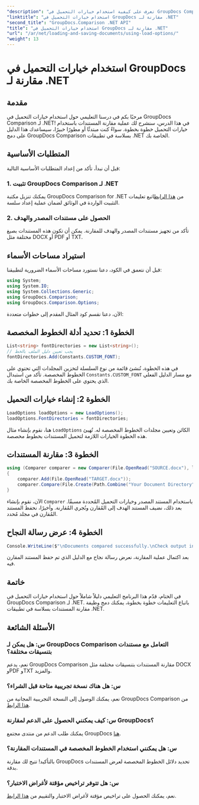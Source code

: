 ```yaml
---
"description": "تعرف على كيفية استخدام خيارات التحميل في GroupDocs Comparison for .NET لمقارنة المستندات باستخدام الخطوط المخصصة بسلاسة."
"linktitle": "استخدام خيارات التحميل في GroupDocs مقارنة لـ .NET"
"second_title": "GroupDocs.Comparison .NET API"
"title": "استخدام خيارات التحميل في GroupDocs مقارنة لـ .NET"
"url": "/ar/net/loading-and-saving-documents/using-load-options/"
"weight": 13
---
```


# استخدام خيارات التحميل في GroupDocs مقارنة لـ .NET

## مقدمة
مرحبًا بكم في درسنا التعليمي حول استخدام خيارات التحميل في GroupDocs Comparison لـ .NET! في هذا الدرس، سنشرح لك عملية مقارنة المستندات باستخدام خيارات التحميل خطوة بخطوة. سواءً كنت مبتدئًا أو مطورًا خبيرًا، سيساعدك هذا الدليل على دمج GroupDocs Comparison بسلاسة في تطبيقات .NET الخاصة بك.
## المتطلبات الأساسية
قبل أن نبدأ، تأكد من إعداد المتطلبات الأساسية التالية:
### 1. تثبيت GroupDocs Comparison لـ .NET
يمكنك تنزيل مكتبة GroupDocs Comparison for .NET من [هذا الرابط](https://releases.groupdocs.com/comparison/net/)اتبع تعليمات التثبيت الواردة في الوثائق لضمان عملية إعداد سلسة.
### 2. الحصول على مستندات المصدر والهدف
تأكد من تجهيز مستندات المصدر والهدف للمقارنة. يمكن أن تكون هذه المستندات بصيغ مختلفة مثل DOCX أو PDF أو TXT.
## استيراد مساحات الأسماء
قبل أن نتعمق في الكود، دعنا نستورد مساحات الأسماء الضرورية لتطبيقنا:
```csharp
using System;
using System.IO;
using System.Collections.Generic;
using GroupDocs.Comparison;
using GroupDocs.Comparison.Options;
```
الآن، دعنا نقسم كود المثال المقدم إلى خطوات متعددة:
## الخطوة 1: تحديد أدلة الخطوط المخصصة
```csharp
List<string> fontDirectories = new List<string>();
// يجب تعيين دليل الملف بالخط
fontDirectories.Add(Constants.CUSTOM_FONT);
```
في هذه الخطوة، نُنشئ قائمة من نوع السلسلة لتخزين المجلدات التي تحتوي على الخطوط المخصصة. تأكد من استبدال `Constants.CUSTOM_FONT` مع مسار الدليل الفعلي الذي يحتوي على الخطوط المخصصة الخاصة بك.
## الخطوة 2: إنشاء خيارات التحميل
```csharp
LoadOptions loadOptions = new LoadOptions();
loadOptions.FontDirectories = fontDirectories;
```
هنا، نقوم بإنشاء مثال `LoadOptions` الكائن وتعيين مجلدات الخطوط المخصصة له. تُهيئ هذه الخطوة الخيارات اللازمة لتحميل المستندات بخطوط مخصصة.
## الخطوة 3: مقارنة المستندات
```csharp
using (Comparer comparer = new Comparer(File.OpenRead("SOURCE.docx"), loadOptions))
{
    comparer.Add(File.OpenRead("TARGET.docx"));
    comparer.Compare(File.Create(Path.Combine("Your Document Directory", "RESULT.docx")));
}
```
الآن، نقوم بإنشاء `Comparer` باستخدام المستند المصدر وخيارات التحميل المُحددة مسبقًا. بعد ذلك، نضيف المستند الهدف إلى المُقارن ونُجري المُقارنة. وأخيرًا، نحفظ المستند المُقارن في مجلد مُحدد.
## الخطوة 4: عرض رسالة النجاح
```csharp
Console.WriteLine($"\nDocuments compared successfully.\nCheck output in {Directory.GetCurrentDirectory()}.");
```
بعد اكتمال عملية المقارنة، نعرض رسالة نجاح مع الدليل الذي تم حفظ المستند المقارن فيه.
## خاتمة
في الختام، قدّم هذا البرنامج التعليمي دليلاً شاملاً حول استخدام خيارات التحميل في GroupDocs Comparison لـ .NET. باتباع التعليمات خطوة بخطوة، يمكنك دمج وظيفة مقارنة المستندات بسلاسة في تطبيقات .NET.
## الأسئلة الشائعة
### س: هل يمكن لـ GroupDocs Comparison التعامل مع مستندات بتنسيقات مختلفة؟
نعم، يدعم GroupDocs Comparison مقارنة المستندات بتنسيقات مختلفة مثل DOCX وPDF وTXT والمزيد.
### س: هل هناك نسخة تجريبية متاحة قبل الشراء؟
نعم، يمكنك الوصول إلى النسخة التجريبية المجانية من GroupDocs Comparison من [هذا الرابط](https://releases.groupdocs.com/).
### س: كيف يمكنني الحصول على الدعم لمقارنة GroupDocs؟
يمكنك طلب الدعم من منتدى مجتمع GroupDocs [هنا](https://forum.groupdocs.com/c/comparison/12).
### س: هل يمكنني استخدام الخطوط المخصصة في المستندات المقارنة؟
بالتأكيد! تتيح لك مقارنة GroupDocs تحديد دلائل الخطوط المخصصة لعرض المستندات بدقة.
### س: هل تتوفر تراخيص مؤقتة لأغراض الاختبار؟
نعم، يمكنك الحصول على تراخيص مؤقتة لأغراض الاختبار والتقييم من [هذا الرابط](https://purchase.groupdocs.com/temporary-license/).
